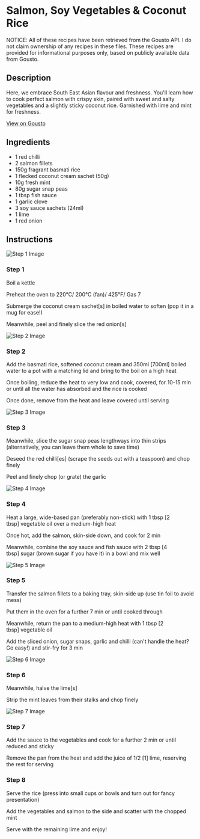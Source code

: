 # Salmon, Soy Vegetables & Coconut Rice

NOTICE: All of these recipes have been retrieved from the Gousto API. I do not claim ownership of any recipes in these files. These recipes are provided for informational purposes only, based on publicly available data from Gousto.

## Description

Here, we embrace South East Asian flavour and freshness. You'll learn how to cook perfect salmon with crispy skin, paired with sweet and salty vegetables and a slightly sticky coconut rice. Garnished with lime and mint for freshness.

[View on Gousto](https://www.gousto.co.uk/recipes/cookbook/salmon-soy-vegetables-coconut-rice)

## Ingredients

- 1 red chilli
- 2 salmon fillets
- 150g fragrant basmati rice 
- 1 flecked coconut cream sachet (50g)
- 10g fresh mint 
- 80g sugar snap peas
- 1 tbsp fish sauce
- 1 garlic clove
- 3 soy sauce sachets (24ml)
- 1 lime 
- 1 red onion

## Instructions

![Step 1 Image](https://production-media.gousto.co.uk/cms/recipe-step-image/493__step-1-x200.jpg)

### Step 1

Boil a kettle


Preheat the oven to 220&deg;C/ 200&deg;C (fan)/ 425&deg;F/ Gas 7


Submerge the coconut cream sachet<span class="text-danger">[s]</span>&nbsp;in boiled water to soften (pop it in a mug for ease!)


Meanwhile, peel and finely slice the red onion<span class="text-danger">[s]</span>

![Step 2 Image](https://production-media.gousto.co.uk/cms/recipe-step-image/493__step-2-x200.jpg)

### Step 2

Add the basmati rice, softened coconut cream and 350ml <span class="text-danger">[700ml]</span>&nbsp;boiled water to a pot with a matching lid and bring to the boil on a high heat


Once boiling, reduce the heat to very low and cook, covered, for 10-15 min or until all the water has absorbed and the rice is cooked


Once done, remove from the heat and leave covered until serving

![Step 3 Image](https://production-media.gousto.co.uk/cms/recipe-step-image/493__step-3-x200.jpg)

### Step 3

Meanwhile, slice the sugar snap peas lengthways into thin strips (alternatively, you can leave them whole to save time)


Deseed the red chilli<span class="text-danger">[es]</span>&nbsp;(scrape the seeds out with a teaspoon) and chop finely


Peel and finely chop (or grate) the garlic

![Step 4 Image](https://production-media.gousto.co.uk/cms/recipe-step-image/493__step-4-x200.jpg)

### Step 4

Heat a large, wide-based pan (preferably non-stick) with 1 tbsp <span class="text-danger">[2 tbsp]</span>&nbsp;vegetable oil over a medium-high heat


Once hot, add the salmon, skin-side down, and cook for 2 min


Meanwhile, combine the soy sauce and fish sauce with 2 tbsp <span class="text-danger">[4 tbsp]</span>&nbsp;sugar (brown sugar if you have it) in a bowl and mix well

![Step 5 Image](https://production-media.gousto.co.uk/cms/recipe-step-image/493__step-5-x200.jpg)

### Step 5

Transfer the salmon fillets to a baking tray, skin-side up (use tin foil to avoid mess)&nbsp;


Put them in the oven for a further 7 min or until cooked through


Meanwhile, return the pan to a medium-high heat with 1 tbsp <span class="text-danger">[2 tbsp]&nbsp;</span>vegetable oil


Add the sliced onion, sugar snaps, garlic and chilli (can't handle the heat? Go easy!) and stir-fry for 3 min

![Step 6 Image](https://production-media.gousto.co.uk/cms/recipe-step-image/493__step-6-x200.jpg)

### Step 6

Meanwhile, halve the lime<span class="text-danger">[s]</span>


Strip the mint leaves from their stalks and chop finely

![Step 7 Image](https://production-media.gousto.co.uk/cms/recipe-step-image/493__step-7-x200.jpg)

### Step 7

Add the sauce to the vegetables and cook for a further 2 min or until reduced and sticky


Remove the pan from the heat and add the juice of 1/2&nbsp;<span class="text-danger">[1]</span>&nbsp;lime, reserving the rest for serving

### Step 8

Serve the rice (press into small cups or bowls and turn out for fancy presentation)


Add the vegetables and salmon to the side and scatter with the chopped mint


Serve with the remaining lime and enjoy!

